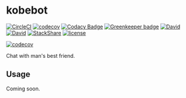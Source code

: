 # kobebot

[![CircleCI](https://img.shields.io/circleci/project/suddi/kobebot.svg)](https://circleci.com/gh/suddi/kobebot)
[![codecov](https://codecov.io/gh/suddi/kobebot/branch/master/graph/badge.svg)](https://codecov.io/gh/suddi/kobebot)
[![Codacy Badge](https://api.codacy.com/project/badge/Grade/462b2e476c1641b0ac4ade17a6064a8d)](https://www.codacy.com/app/Suddi/kobebot?utm_source=github.com&amp;utm_medium=referral&amp;utm_content=suddi/kobebot&amp;utm_campaign=Badge_Grade)
[![Greenkeeper badge](https://badges.greenkeeper.io/suddi/kobebot.svg)](https://greenkeeper.io/)
[![David](https://img.shields.io/david/suddi/kobebot.svg)](https://david-dm.org/suddi/kobebot)
[![David](https://img.shields.io/david/dev/suddi/kobebot.svg)](https://david-dm.org/suddi/kobebot?type=dev)
[![StackShare](https://img.shields.io/badge/tech-stack-0690fa.svg?style=flat)](https://stackshare.io/suddi/kobebot)
[![license](https://img.shields.io/github/license/suddi/kobebot.svg)](https://github.com/suddi/kobebot/blob/master/LICENSE)

[![codecov](https://codecov.io/gh/suddi/kobebot/branch/master/graphs/commits.svg)](https://codecov.io/gh/suddi/kobebot)

Chat with man's best friend.

## Usage

Coming soon.
